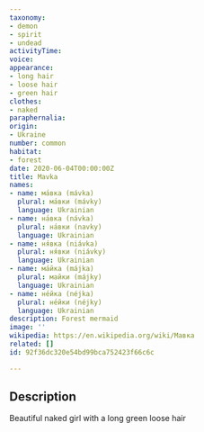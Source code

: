 ```yaml
---
taxonomy:
- demon
- spirit
- undead
activityTime:
voice:
appearance:
- long hair
- loose hair
- green hair
clothes:
- naked
paraphernalia:
origin:
- Ukraine
number: common
habitat:
- forest
date: 2020-06-04T00:00:00Z
title: Mavka
names:
- name: ма́вка (mávka)
  plural: ма́вки (mávky)
  language: Ukrainian
- name: на́вка (návka)
  plural: на́вки (navky)
  language: Ukrainian
- name: ня́вка (niávka)
  plural: ня́вки (niávky)
  language: Ukrainian
- name: ма́йка (májka)
  plural: майки (májky)
  language: Ukrainian
- name: не́йка (néjka)
  plural: не́йки (néjky)
  language: Ukrainian
description: Forest mermaid
image: ''
wikipedia: https://en.wikipedia.org/wiki/Мавка
related: []
id: 92f36dc320e54bd99bca752423f66c6c

---
```

## Description

Beautiful naked girl with a long green loose hair
